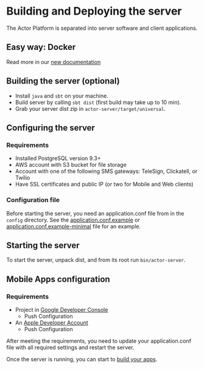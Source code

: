 # Building and Deploying the server

The Actor Platform is separated into server software and client applications.

## Easy way: Docker

Read more in our [new documentation](http://actor.readme.io/docs/server-docker)

## Building the server (optional)
* Install ```java``` and ```sbt``` on your machine.
* Build server by calling ```sbt dist``` (first build may take up to 10 min).
* Grab your server dist zip in ```actor-server/target/universal```.

## Configuring the server

### Requirements
* Installed PostgreSQL version 9.3+
* AWS account with S3 bucket for file storage
* Account with one of the following SMS gateways: TeleSign, Clickatell, or Twilio
* Have SSL certificates and public IP (or two for Mobile and Web clients)

### Configuration file

Before starting the server, you need an application.conf file from in the ```config``` directory. See the [application.conf.example](actor-server/src/main/resources/application.conf.example) or [application.conf.example-minimal](actor-server/src/main/resources/application.conf.example-minimal) file for an example.

## Starting the server

To start the server, unpack dist, and from its root run ```bin/actor-server```.

## Mobile Apps configuration

### Requirements
* Project in [Google Developer Console](https://console.developers.google.com)
  * Push Configuration
* An [Apple Developer Account](https://developer.apple.com)
  * Push Configuration

After meeting the requirements, you need to update your application.conf file with all required settings and restart the server.

Once the server is running, you can start to [build your apps](APPS.md).
